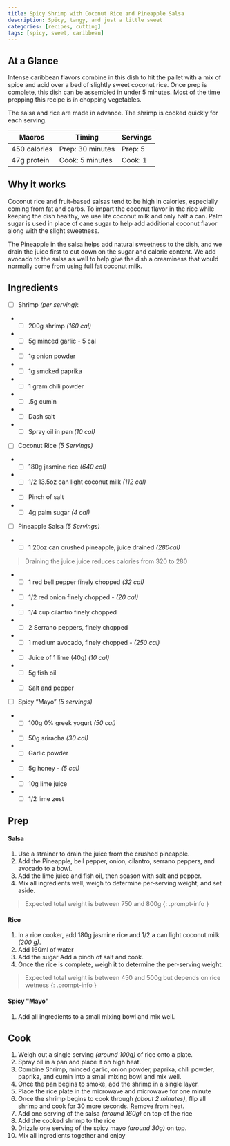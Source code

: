 ```yaml
---
title: Spicy Shrimp with Coconut Rice and Pineapple Salsa
description: Spicy, tangy, and just a little sweet
categories: [recipes, cutting]
tags: [spicy, sweet, caribbean]
---
```

## At a Glance
Intense caribbean flavors combine in this dish to hit the pallet with a mix of spice and acid over a bed of slightly sweet coconut rice. Once prep is complete, this dish can be assembled in under 5 minutes. Most of the time prepping this recipe is in chopping vegetables.

The salsa and rice are made in advance. The shrimp is cooked quickly for each serving.

| Macros       | Timing           | Servings|
|--------------|------------------|---------|
| 450 calories | Prep: 30 minutes | Prep: 5 |
| 47g protein  | Cook: 5 minutes  | Cook: 1 |

## Why it works
Coconut rice and fruit-based salsas tend to be high in calories, especially coming from fat and carbs. To impart the coconut flavor in the rice while keeping the dish healthy, we use lite coconut milk and only half a can. Palm sugar is used in place of cane sugar to help add additional coconut flavor along with the slight sweetness.

The Pineapple in the salsa helps add natural sweetness to the dish, and we drain the juice first to cut down on the sugar and calorie content. We add avocado to the salsa as well to help give the dish a creaminess that would normally come from using full fat coconut milk.

## Ingredients

- [ ] Shrimp _(per serving)_:
- - [ ] 200g shrimp _(160 cal)_
- - [ ] 5g minced garlic - 5 cal
- - [ ] 1g onion powder
- - [ ] 1g smoked paprika
- - [ ] 1 gram chili powder
- - [ ] .5g cumin
- - [ ] Dash salt
- - [ ] Spray oil in pan _(10 cal)_

- [ ] Coconut Rice _(5 Servings)_
- - [ ] 180g jasmine rice  _(640 cal)_
- - [ ] 1/2 13.5oz can light coconut milk _(112 cal)_
- - [ ] Pinch of salt
- - [ ] 4g palm sugar  _(4 cal)_

- [ ] Pineapple Salsa _(5 Servings)_
- - [ ] 1 20oz can crushed pineapple, juice drained _(280cal)_ 
> Draining the juice juice reduces calories from 320 to 280
- - [ ] 1 red bell pepper finely chopped _(32 cal)_
- - [ ] 1/2 red onion finely chopped - _(20 cal)_
- - [ ] 1/4 cup cilantro finely chopped 
- - [ ] 2 Serrano peppers, finely chopped
- - [ ] 1 medium avocado, finely chopped - _(250 cal)_
- - [ ] Juice of 1 lime (40g) _(10 cal)_
- - [ ] 5g fish oil 
- - [ ] Salt and pepper 

- [ ] Spicy “Mayo” _(5 servings)_
- - [ ] 100g 0% greek yogurt _(50 cal)_
- - [ ] 50g sriracha _(30 cal)_
- - [ ] Garlic powder
- - [ ] 5g honey - _(5 cal)_
- - [ ] 10g lime juice
- - [ ] 1/2 lime zest

## Prep
#### Salsa
1. Use a strainer to drain the juice from the crushed pineapple.
2. Add the Pineapple, bell pepper, onion, cilantro, serrano peppers, and avocado to a bowl.
3. Add the lime juice and fish oil, then season with salt and pepper.
4. Mix all ingredients well, weigh to determine per-serving weight, and set aside.

> Expected total weight is between 750 and 800g
{: .prompt-info }

#### Rice
1. In a rice cooker, add 180g jasmine rice and 1/2 a can light coconut milk _(200 g)_.
2. Add 160ml of water
2. Add the sugar Add a pinch of salt and cook.
2. Once the rice is complete, weigh it to determine the per-serving weight.

> Expected total weight is between 450 and 500g but depends on rice wetness
{: .prompt-info }

#### Spicy "Mayo"
1. Add all ingredients to a small mixing bowl and mix well.

## Cook
1. Weigh out a single serving _(around 100g)_ of rice onto a plate.
2. Spray oil in a pan and place it on high heat.
3. Combine Shrimp, minced garlic, onion powder, paprika, chili powder, paprika, and cumin into a small mixing bowl and mix well.
4. Once the pan begins to smoke, add the shrimp in a single layer.
5. Place the rice plate in the microwave and microwave for one minute
6. Once the shrimp begins to cook through _(about 2 minutes)_, flip all shrimp and cook for 30 more seconds. Remove from heat.
7. Add one serving of the salsa _(around 160g)_ on top of the rice
8. Add the cooked shrimp to the rice
9. Drizzle one serving of the spicy mayo _(around 30g)_ on top.
10. Mix all ingredients together and enjoy
